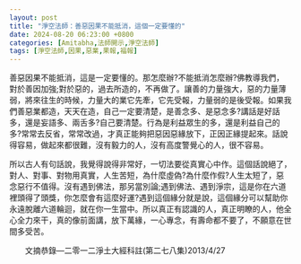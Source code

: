 ```yaml
---
layout: post
title: "淨空法師：善惡因果不能抵消，這個一定要懂的"
date: 2024-08-20 06:23:00 +0800
categories: [Amitabha,法師開示,淨空法師]
tags: [淨空法師,因果,惡業,果報,福報]
---
```



善惡因果不能抵消，這是一定要懂的。那怎麼辦?不能抵消怎麼辦?佛教導我們，對於善因加強;對於惡的，過去所造的，不再做了。讓善的力量強大，惡的力量薄弱，將來往生的時候，力量大的業它先牽，它先受報，力量弱的是後受報。如果我們善惡業都造，天天在造，自己一定要清楚，是善念多、是惡念多?講話是好話多，還是妄語多、兩舌多?自己要清楚。行為是利益眾生的多，還是利益自己的多?常常去反省，常常改過，才真正能夠把惡因惡緣放下，正因正緣提起來。話說得容易，做起來都很難，沒有毅力的人，沒有高度警覺心的人，很不容易。

所以古人有句話說，我覺得說得非常好，一切法要從真實心中作。這個話說絕了，對人、對事、對物用真實，人生苦短，為什麼虛偽?為什麼作假?人生太短了，惡念惡行不值得。沒有遇到佛法，那另當別論;遇到佛法、遇到淨宗，這是你在六道裡頭得了頭獎，你怎麼會有這麼好運?遇到這個緣分就是說，這個緣分可以幫助你永遠脫離六道輪迴，就在你一生當中。所以真正有認識的人，真正明瞭的人，他全心全力來干，真的像前面講，放下萬緣，一心專念，有壽命都不要了，不願意在世間多受苦。
        
　　文摘恭錄—二零一二淨土大經科註(第二七八集)2013/4/27
